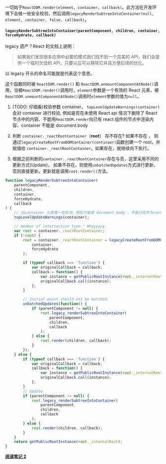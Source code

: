 一切始于`ReactDOM.render(element, container, callback)`。此方法在开发环境下会做一些安全校验，然后调用`legacyRenderSubtreeIntoContainer(null, element, container, false, callback)`。

#### `legacyRenderSubtreeIntoContainer(parentComponent, children, container, forceHydrate, callback)`

legacy 遗产？React 的文档上说明：

> 如果我们发现很多应用中必要的模式我们找不到一个完美的 API，我们会提供一个临时欠佳的 API，只要以后可以移除它并且方便后续的优化。

以 legacy 开头的命名可能就是代表这个意思。

这个函数同时被 `ReactDOM.render()` 和 `ReactDOM.unmountComponentAtNode()`调用，当被`ReactDOM.render()`调用时，`element`参数是一个有效的 React 元素，被`ReactDOM.unmountComponentAtNode()`调用时`element`参数的值为`null`。

1. (TODO: 仔细看)校验参数 container， `topLevelUpdateWarnings(container)`会对 container 进行校验, 例如是否在未使用 React api 情况下删除了 React 节点中的内容、不能用`ReactDOM.render`向已有 react 组件的节点中渲染内容、container 不能是 document.body

2. 判断 `container._reactRootContainer`（**root**） 存不存在? 如果不存在 ，
   则通过`legacyCreateRootFromDOMContainer(continaer)`函数创建一个 root，并赋值给 `container._reactRootContainer`。如果存在，就继续向下执行。

3. 根据之前判断的`container._reactRootContainer`存在与否，这里采用不同的更新方式(Update)， 如果不存在，则使用`unbatchedUpdates`方式进行更新，否则直接更新。更新就是调用`root.render()`方法。

```javascript
function legacyRenderSubtreeIntoContainer(
    parentComponent,
    children,
    container,
    forceHydrate,
    callback
) {
    // 对container 元素做一些检测，例如不能是 document.body 、不能已经作为container被使用过
    topLevelUpdateWarnings(container);

    // member of intersection type." Whyyyyyy.
    var root = container._reactRootContainer;
    if (!root) {
        root = container._reactRootContainer = legacyCreateRootFromDOMContainer(
            container,
            forceHydrate
        );

        if (typeof callback === 'function') {
            var originalCallback = callback;
            callback = function() {
                var instance = getPublicRootInstance(root._internalRoot);
                originalCallback.call(instance);
            };
        }

        // Initial mount should not be batched.
        unbatchedUpdates(function() {
            if (parentComponent != null) {
                root.legacy_renderSubtreeIntoContainer(
                    parentComponent,
                    children,
                    callback
                );
            } else {
                root.render(children, callback);
            }
        });
    } else {
        if (typeof callback === 'function') {
            var originalCallback = callback;
            callback = function() {
                var instance = getPublicRootInstance(root._internalRoot);
                originalCallback.call(instance);
            };
        }
        // Update
        if (parentComponent != null) {
            root.legacy_renderSubtreeIntoContainer(
                parentComponent,
                children,
                callback
            );
        } else {
            root.render(children, callback);
        }
    }
    return getPublicRootInstance(root._internalRoot);
}
```

[**阅读笔记 2**](../note-2/README.md)
